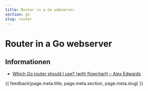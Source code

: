 ```yaml
---
title: Router in a Go webserver
section: go
slug: router
---
```


# Router in a Go webserver



## Informationen

- [Which Go router should I use? (with flowchart) – Alex Edwards](https://www.alexedwards.net/blog/which-go-router-should-i-use)


{{ feedback(page.meta.title, page.meta.section, page.meta.slug) }}
